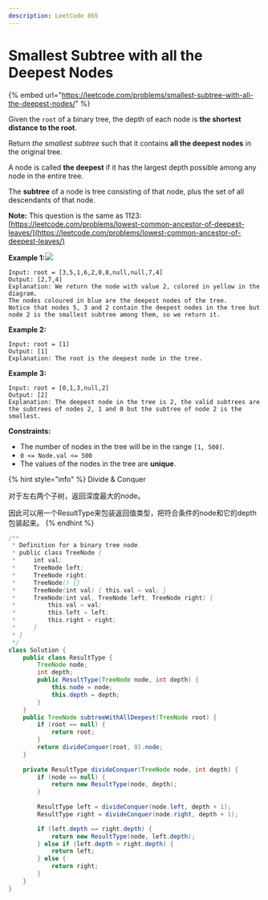 ```yaml
---
description: LeetCode 865
---
```


# Smallest Subtree with all the Deepest Nodes

{% embed url="https://leetcode.com/problems/smallest-subtree-with-all-the-deepest-nodes/" %}

Given the `root` of a binary tree, the depth of each node is **the shortest distance to the root**.

Return _the smallest subtree_ such that it contains **all the deepest nodes** in the original tree.

A node is called **the deepest** if it has the largest depth possible among any node in the entire tree.

The **subtree** of a node is tree consisting of that node, plus the set of all descendants of that node.

**Note:** This question is the same as 1123: [https://leetcode.com/problems/lowest-common-ancestor-of-deepest-leaves/](https://leetcode.com/problems/lowest-common-ancestor-of-deepest-leaves/)

**Example 1:**![](https://s3-lc-upload.s3.amazonaws.com/uploads/2018/07/01/sketch1.png)

```
Input: root = [3,5,1,6,2,0,8,null,null,7,4]
Output: [2,7,4]
Explanation: We return the node with value 2, colored in yellow in the diagram.
The nodes coloured in blue are the deepest nodes of the tree.
Notice that nodes 5, 3 and 2 contain the deepest nodes in the tree but node 2 is the smallest subtree among them, so we return it.
```

**Example 2:**

```
Input: root = [1]
Output: [1]
Explanation: The root is the deepest node in the tree.
```

**Example 3:**

```
Input: root = [0,1,3,null,2]
Output: [2]
Explanation: The deepest node in the tree is 2, the valid subtrees are the subtrees of nodes 2, 1 and 0 but the subtree of node 2 is the smallest.
```

**Constraints:**

* The number of nodes in the tree will be in the range `[1, 500]`.
* `0 <= Node.val <= 500`
* The values of the nodes in the tree are **unique**.

{% hint style="info" %}
Divide & Conquer

对于左右两个子树，返回深度最大的node。

因此可以用一个ResultType来包装返回值类型，把符合条件的node和它的depth包装起来。
{% endhint %}

```java
/**
 * Definition for a binary tree node.
 * public class TreeNode {
 *     int val;
 *     TreeNode left;
 *     TreeNode right;
 *     TreeNode() {}
 *     TreeNode(int val) { this.val = val; }
 *     TreeNode(int val, TreeNode left, TreeNode right) {
 *         this.val = val;
 *         this.left = left;
 *         this.right = right;
 *     }
 * }
 */
class Solution {
    public class ResultType {
        TreeNode node;
        int depth;
        public ResultType(TreeNode node, int depth) {
            this.node = node;
            this.depth = depth;
        }
    }
    public TreeNode subtreeWithAllDeepest(TreeNode root) {
        if (root == null) {
            return root;
        }
        return divideConquer(root, 0).node;
    }
    
    private ResultType divideConquer(TreeNode node, int depth) {
        if (node == null) {
            return new ResultType(node, depth);
        }
        
        ResultType left = divideConquer(node.left, depth + 1);
        ResultType right = divideConquer(node.right, depth + 1);

        if (left.depth == right.depth) {
            return new ResultType(node, left.depth);
        } else if (left.depth > right.depth) {
            return left;
        } else {
            return right;
        }
    }
}
```
